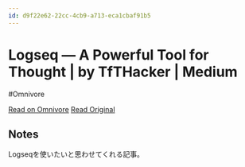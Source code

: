 ```yaml
---
id: d9f22e62-22cc-4cb9-a713-eca1cbaf91b5
---
```


# Logseq — A Powerful Tool for Thought | by TfTHacker | Medium
#Omnivore

[Read on Omnivore](https://omnivore.app/me/logseq-a-powerful-tool-for-thought-by-tf-t-hacker-medium-1912c635bb6)
[Read Original](https://tfthacker.medium.com/logseq-a-powerful-tool-for-thought-9058dec80dbe)

## Notes

Logseqを使いたいと思わせてくれる記事。


